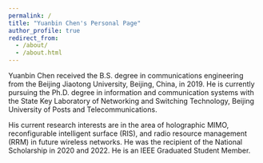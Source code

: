 ```yaml
---
permalink: /
title: "Yuanbin Chen's Personal Page"
author_profile: true
redirect_from: 
  - /about/
  - /about.html
---
```


Yuanbin Chen received the B.S. degree in communications engineering from the Beijing Jiaotong University, Beijing, China, in 2019. He is currently pursuing the Ph.D. degree in information and communication systems with the State Key Laboratory of Networking and Switching Technology, Beijing University of Posts and Telecommunications. 


His current research interests are in the area of holographic MIMO, reconfigurable intelligent surface (RIS), and radio resource management (RRM) in future wireless networks. He was the recipient of the National Scholarship in 2020 and 2022. He is an IEEE Graduated Student Member.
